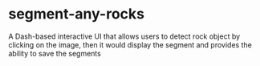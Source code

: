 # segment-any-rocks
A Dash-based interactive UI that allows users to detect rock object by clicking on the image, then it would display the segment and provides the ability to save the segments
